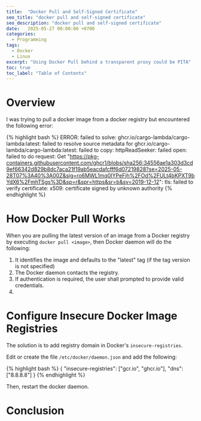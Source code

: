 ```yaml
---
title:  "Docker Pull and Self-Signed Certificate"
seo_title: "docker pull and self-signed certificate"
seo_description: "docker pull and self-signed certificate"
date:   2025-05-27 00:00:00 +0700
categories:
  - Programming
tags:
  - Docker
  - Linux
excerpt: "Using Docker Pull behind a transparent proxy could be PITA"
toc: true
toc_label: "Table of Contents"
---
```

# Overview
I was trying to pull a docker image from a docker registry but encountered the following error:

{% highlight bash %}
ERROR: failed to solve: ghcr.io/cargo-lambda/cargo-lambda:latest: failed to resolve source metadata for ghcr.io/cargo-lambda/cargo-lambda:latest: failed to copy: httpReadSeeker: failed open: failed to do request: Get "https://pkg-containers.githubusercontent.com/ghcr1/blobs/sha256:34556ae1a303d3cd9ef66342d829b8dc7aca21f19ab5eacdafcfff6d07219828?se=2025-05-28T07%3A40%3A00Z&sig=ro6MWL1mq0IYPeFjh%2FOd%2FULt4bKPXT9bYdX6%2FmhTSgs%3D&sp=r&spr=https&sr=b&sv=2019-12-12": tls: failed to verify certificate: x509: certificate signed by unknown authority
{% endhighlight %}

# How Docker Pull Works
When you are pulling the latest version of an image from a Docker registry by executing `docker pull <image>`, then Docker daemon will do the following:
1. It identifies the image and defaults to the "latest" tag (if the tag version is not specified)
2. The Docker daemon contacts the registry.
3. If authentication is required, the user shall prompted to provide valid credentials.
4. 

# Configure Insecure Docker Image Registries

The solution is to add registry domain in Docker's `insecure-registries`.

Edit or create the file `/etc/docker/daemon.json` and add the following:

{% highlight bash %}
{
        "insecure-registries": ["gcr.io", "ghcr.io"],
        "dns": ["8.8.8.8"]
}
{% endhighlight %}

Then, restart the docker daemon.

# Conclusion
<TBC>
